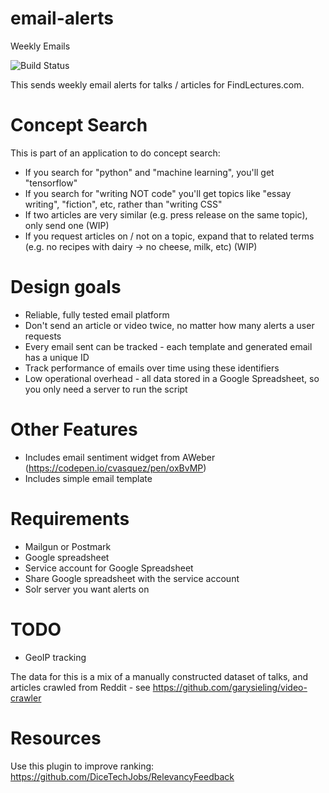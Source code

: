# email-alerts
Weekly Emails

![Build Status](https://travis-ci.org/garysieling/email-alerts.svg?branch=master)

This sends weekly email alerts for talks / articles for FindLectures.com.

Concept Search
==============
This is part of an application to do concept search:
- If you search for "python" and "machine learning", you'll get "tensorflow"
- If you search for "writing NOT code" you'll get topics like "essay writing", "fiction", etc, rather than "writing CSS"
- If two articles are very similar (e.g. press release on the same topic), only send one (WIP)
- If you request articles on / not on a topic, expand that to related terms (e.g. no recipes with dairy -> no cheese, milk, etc) (WIP)

Design goals
============
- Reliable, fully tested email platform
- Don't send an article or video twice, no matter how many alerts a user requests
- Every email sent can be tracked - each template and generated email has a unique ID
- Track performance of emails over time using these identifiers
- Low operational overhead - all data stored in a Google Spreadsheet, so you only need a server to run the script

Other Features
==============
- Includes email sentiment widget from AWeber (https://codepen.io/cvasquez/pen/oxBvMP)
- Includes simple email template

Requirements
============
- Mailgun or Postmark
- Google spreadsheet
- Service account for Google Spreadsheet
- Share Google spreadsheet with the service account
- Solr server you want alerts on

TODO
====
- GeoIP tracking

The data for this is a mix of a manually constructed dataset of talks, and articles crawled from Reddit - see https://github.com/garysieling/video-crawler

Resources
=========
Use this plugin to improve ranking:
https://github.com/DiceTechJobs/RelevancyFeedback
